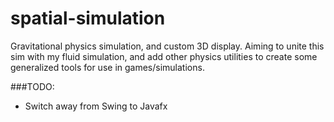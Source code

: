spatial-simulation
==================

Gravitational physics simulation, and custom 3D display. Aiming to unite this sim with my fluid simulation, and
add other physics utilities to create some generalized tools for use in games/simulations.

###TODO:
-   Switch away from Swing to Javafx

